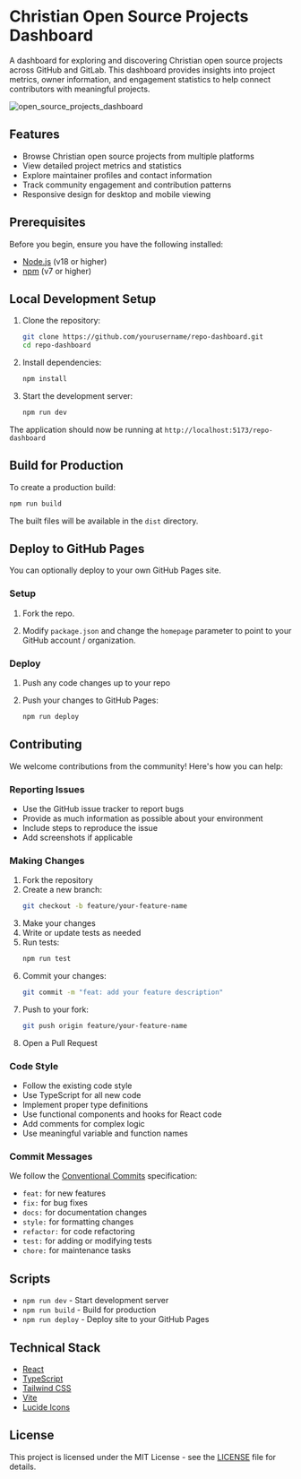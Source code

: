# Christian Open Source Projects Dashboard

A dashboard for exploring and discovering Christian open source projects across GitHub and GitLab. This dashboard provides insights into project metrics, owner information, and engagement statistics to help connect contributors with meaningful projects.

![open_source_projects_dashboard](https://github.com/user-attachments/assets/76b82609-345b-4dc2-baa1-42b201f01752)


## Features

- Browse Christian open source projects from multiple platforms
- View detailed project metrics and statistics
- Explore maintainer profiles and contact information
- Track community engagement and contribution patterns
- Responsive design for desktop and mobile viewing

## Prerequisites

Before you begin, ensure you have the following installed:
- [Node.js](https://nodejs.org/) (v18 or higher)
- [npm](https://www.npmjs.com/) (v7 or higher)

## Local Development Setup

1. Clone the repository:
    ```bash
    git clone https://github.com/yourusername/repo-dashboard.git
    cd repo-dashboard
    ```

2. Install dependencies:
    ```bash
    npm install
    ```

3. Start the development server:
    ```bash
    npm run dev
    ```

The application should now be running at `http://localhost:5173/repo-dashboard`

## Build for Production

To create a production build:

```bash
npm run build
```

The built files will be available in the `dist` directory.

## Deploy to GitHub Pages

You can optionally deploy to your own GitHub Pages site.

### Setup

1. Fork the repo.

2. Modify `package.json` and change the `homepage` parameter to point to your GitHub account / organization. 

### Deploy

1. Push any code changes up to your repo

3. Push your changes to GitHub Pages:
    ```bash
    npm run deploy
    ``` 

## Contributing

We welcome contributions from the community! Here's how you can help:

### Reporting Issues

- Use the GitHub issue tracker to report bugs
- Provide as much information as possible about your environment
- Include steps to reproduce the issue
- Add screenshots if applicable

### Making Changes

1. Fork the repository
2. Create a new branch:
    ```bash
    git checkout -b feature/your-feature-name
    ```
3. Make your changes
4. Write or update tests as needed
5. Run tests:
    ```bash
    npm run test
    ```
6. Commit your changes:
    ```bash
    git commit -m "feat: add your feature description"
    ```
7. Push to your fork:
    ```bash
    git push origin feature/your-feature-name
    ```
8. Open a Pull Request

### Code Style

- Follow the existing code style
- Use TypeScript for all new code
- Implement proper type definitions
- Use functional components and hooks for React code
- Add comments for complex logic
- Use meaningful variable and function names

### Commit Messages

We follow the [Conventional Commits](https://www.conventionalcommits.org/) specification:

- `feat:` for new features
- `fix:` for bug fixes
- `docs:` for documentation changes
- `style:` for formatting changes
- `refactor:` for code refactoring
- `test:` for adding or modifying tests
- `chore:` for maintenance tasks

## Scripts

- `npm run dev` - Start development server
- `npm run build` - Build for production
- `npm run deploy` - Deploy site to your GitHub Pages

## Technical Stack

- [React](https://reactjs.org/)
- [TypeScript](https://www.typescriptlang.org/)
- [Tailwind CSS](https://tailwindcss.com/)
- [Vite](https://vitejs.dev/)
- [Lucide Icons](https://lucide.dev/)

## License

This project is licensed under the MIT License - see the [LICENSE](./LICENSE) file for details.
